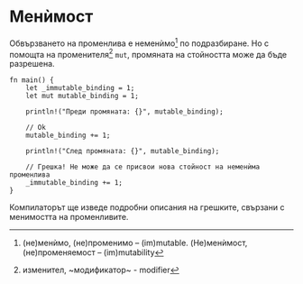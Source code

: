# Менѝмост

Обвързването на променлива е неменѝмо[^immutable] по подразбиране. Но с
помощта на променителя[^modifier] `mut`, промяната на стойността може да бъде
разрешена.

```rust,editable,ignore,mdbook-runnable
fn main() {
    let _immutable_binding = 1;
    let mut mutable_binding = 1;

    println!("Преди промяната: {}", mutable_binding);

    // Ok
    mutable_binding += 1;

    println!("След промяната: {}", mutable_binding);

    // Грешка! Не може да се присвои нова стойност на неменѝма променлива
    _immutable_binding += 1;
}
```
Компилаторът ще изведе подробни описания на грешките, свързани с менимостта на променливите.

[^immutable]: (не)менѝмо, (не)променимо – (im)mutable. (Не)менѝмост, (не)променяемост – (im)mutability

[^modifier]: изменител, ~модификатор~ - modifier
